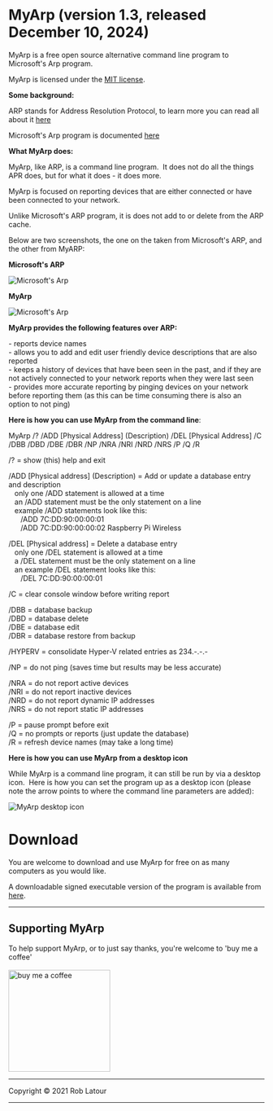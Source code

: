 # MyArp (version 1.3, released December 10, 2024)

MyArp is a free open source alternative command line program to Microsoft's Arp program. 

MyArp is licensed under the [MIT license](https://github.com/roblatour/myarp/blob/main/LICENSE).

**Some background:**

ARP stands for Address Resolution Protocol, to learn more you can read all about it [here](https://en.wikipedia.org/wiki/Address_Resolution_Protocol)

Microsoft's Arp program is documented [here](https://technet.microsoft.com/en-us/library/cc754761(v=ws.11).aspx)

**What MyArp does:**

MyArp, like ARP, is a command line program.  It does not do all the things APR does, but for what it does - it does more.

MyArp is focused on reporting devices that are either connected or have been connected to your network.  

Unlike Microsoft's ARP program, it is does not add to or delete from the ARP cache.

Below are two screenshots, the one on the taken from Microsoft's ARP, and the other from MyARP:

**Microsoft's ARP**

![Microsoft's Arp](/images/arp.jpg)

**MyArp**

![Microsoft's Arp](/images/myarp.jpg)

**MyArp provides the following features over ARP:**

\- reports device names  
\- allows you to add and edit user friendly device descriptions that are also reported  
\- keeps a history of devices that have been seen in the past, and if they are not actively connected to your network reports when they were last seen  
\- provides more accurate reporting by pinging devices on your network before reporting them (as this can be time consuming there is also an option to not ping)

**Here is how you can use MyArp from the command line**:
  
MyArp /? /ADD \[Physical Address\] (Description) /DEL \[Physical Address\] /C /DBB /DBD /DBE /DBR /NP /NRA /NRI /NRD /NRS /P /Q /R

/? = show (this) help and exit  
  
/ADD \[Physical address\] (Description) = Add or update a database entry and description  
   only one /ADD statement is allowed at a time  
   an /ADD statement must be the only statement on a line  
   example /ADD statements look like this:  
      /ADD 7C:DD:90:00:00:01  
      /ADD 7C:DD:90:00:00:02 Raspberry Pi Wireless  
  
/DEL \[Physical address\] = Delete a database entry  
   only one /DEL statement is allowed at a time  
   a /DEL statement must be the only statement on a line  
   an example /DEL statement looks like this:  
      /DEL 7C:DD:90:00:00:01  
  
/C = clear console window before writing report  
  
/DBB = database backup  
/DBD = database delete  
/DBE = database edit  
/DBR = database restore from backup  
  
/HYPERV = consolidate Hyper-V related entries as 234.-.-.-  
  
/NP = do not ping (saves time but results may be less accurate)  
  
/NRA = do not report active devices  
/NRI = do not report inactive devices  
/NRD = do not report dynamic IP addresses  
/NRS = do not report static IP addresses  
  
/P = pause prompt before exit  
/Q = no prompts or reports (just update the database)  
/R = refresh device names (may take a long time)

**Here is how you can use MyArp from a desktop icon**

While MyArp is a command line program, it can still be run by via a desktop icon.  Here is how you can set the program up as a desktop icon (please note the arrow points to where the command line parameters are added):

![MyArp desktop icon](/images/desktopicon.jpg)

# Download

You are welcome to download and use MyArp for free on as many computers as you would like.

A downloadable signed executable version of the program is available from [here](https://github.com/roblatour/myarp/releases/download/v1.2.0.0/myarpsetup.exe).

* * *
 ## Supporting MyArp

To help support MyArp, or to just say thanks, you're welcome to 'buy me a coffee'<br><br>
[<img alt="buy me  a coffee" width="200px" src="https://cdn.buymeacoffee.com/buttons/v2/default-blue.png" />](https://www.buymeacoffee.com/roblatour)
* * *
Copyright © 2021 Rob Latour
* * *   
